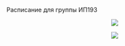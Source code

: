 Расписание для группы ИП193
<br>
<p align="center">
 <a href="https://github.com/LencoDigitexer/ip193/releases/download/2.0/schedule193.apk" download>
<img src="https://fxsa.me/data/attachments/23/23571-979e64e416f0e89b27c736cfe6c94209.jpg">
</a> </p>

<p align="center">
  <img src="https://github.com/lencodigitexer/ip193/blob/master/demo.gif?raw=true"/>
</p>